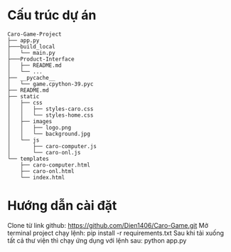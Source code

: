 # Cấu trúc dự án

```
Caro-Game-Project
├── app.py
├───build_local
│   └── main.py
├───Product-Interface
│   ├── README.md
│   └── ...
├── __pycache__
│   └── game.cpython-39.pyc
├── README.md
├── static
│   ├── css
│   │   ├── styles-caro.css
│   │   └── styles-home.css
│   ├── images
│   │   ├── logo.png
│   │   └── background.jpg
│   └── js
│       ├── caro-computer.js
│       └── caro-onl.js
└── templates
    ├── caro-computer.html
    ├── caro-onl.html
    └── index.html
```

# Hướng dẫn cài đặt

Clone từ link github: https://github.com/Dien1406/Caro-Game.git
Mở terminal project chạy lệnh: pip install -r requirements.txt
Sau khi tải xuống tất cả thư viện thì chạy ứng dụng với lệnh sau: python app.py
